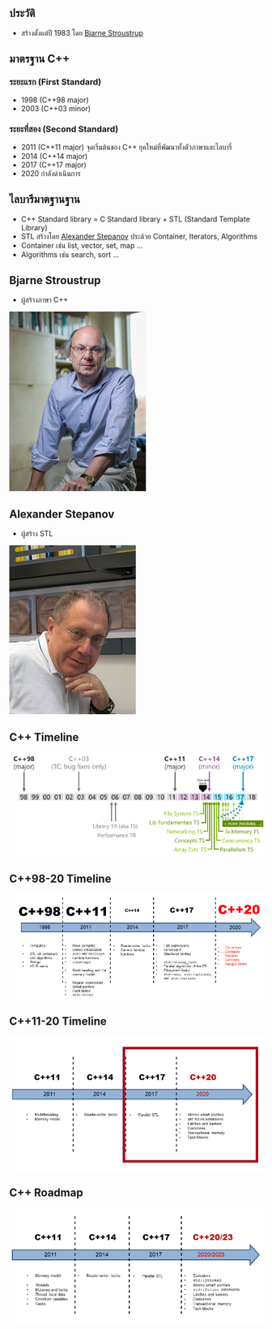 ## ประวัติ
* สร้างตั้งแต่ปี 1983 โดย [Bjarne Stroustrup](#bjarne-stroustrup)

## มาตรฐาน C++
### ระยะแรก (First Standard)
* 1998 (C++98 major)
* 2003 (C++03 minor)

### ระยะที่สอง (Second Standard)
* 2011 (C++11 major) จุดเริ่มต้นของ C++ ยุคใหม่ที่พัฒนาทั้งตัวภาษาและไลบารี่
* 2014 (C++14 major)
* 2017 (C++17 major)
* 2020 กำลังดำเนินการ

## ไลบารีมาตฐานฐาน
* C++ Standard library = C Standard library + STL (Standard Template Library)
* STL สร้างโดย [Alexander Stepanov](#alexander-stepanov) ประด้วย Container, Iterators, Algorithms
* Container เช่น list, vector, set, map ...
* Algorithms เช่น search, sort ...

## Bjarne Stroustrup
* ผู้สร้างภาษา C++

![bjarne](https://github.com/kingland/CppTh/blob/master/images/bjarne2018.jpg)

## Alexander Stepanov
* ผู้สร้าง STL

![alexander](https://github.com/kingland/CppTh/blob/master/images/alexander-stepanov.jpg)

## C++ Timeline
![timeline](https://github.com/kingland/CppTh/blob/master/images/cpptimeline.png)

## C++98-20 Timeline
![timeline98-20](https://github.com/kingland/CppTh/blob/master/images/cpptimeline89-20.png)

## C++11-20 Timeline
![timeline11-20](https://github.com/kingland/CppTh/blob/master/images/cpptimeline11-20.png)

## C++ Roadmap
![roadmap](https://github.com/kingland/CppTh/blob/master/images/cpproadmap.png)
